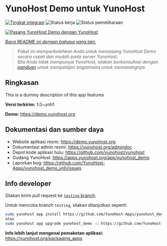 <!--
N.B.: README ini dibuat secara otomatis oleh <https://github.com/YunoHost/apps/tree/master/tools/readme_generator>
Ini TIDAK boleh diedit dengan tangan.
-->

# YunoHost Demo untuk YunoHost

[![Tingkat integrasi](https://apps.yunohost.org/badge/integration/yunohost_demo)](https://ci-apps.yunohost.org/ci/apps/yunohost_demo/)
![Status kerja](https://apps.yunohost.org/badge/state/yunohost_demo)
![Status pemeliharaan](https://apps.yunohost.org/badge/maintained/yunohost_demo)

[![Pasang YunoHost Demo dengan YunoHost](https://install-app.yunohost.org/install-with-yunohost.svg)](https://install-app.yunohost.org/?app=yunohost_demo)

*[Baca README ini dengan bahasa yang lain.](./ALL_README.md)*

> *Paket ini memperbolehkan Anda untuk memasang YunoHost Demo secara cepat dan mudah pada server YunoHost.*  
> *Bila Anda tidak mempunyai YunoHost, silakan berkonsultasi dengan [panduan](https://yunohost.org/install) untuk mempelajari bagaimana untuk memasangnya.*

## Ringkasan

This is a dummy description of this app features

**Versi terkirim:** 1.0~ynh1

**Demo:** <https://demo.yunohost.org>
## Dokumentasi dan sumber daya

- Website aplikasi resmi: <https://demo.yunohost.org>
- Dokumentasi admin resmi: <https://yunohost.org/admindoc>
- Depot kode aplikasi hulu: <https://github.com/yunohost/yunohost>
- Gudang YunoHost: <https://apps.yunohost.org/app/yunohost_demo>
- Laporkan bug: <https://github.com/YunoHost-Apps/yunohost_demo_ynh/issues>

## Info developer

Silakan kirim pull request ke [`testing` branch](https://github.com/YunoHost-Apps/yunohost_demo_ynh/tree/testing).

Untuk mencoba branch `testing`, silakan dilanjutkan seperti:

```bash
sudo yunohost app install https://github.com/YunoHost-Apps/yunohost_demo_ynh/tree/testing --debug
atau
sudo yunohost app upgrade yunohost_demo -u https://github.com/YunoHost-Apps/yunohost_demo_ynh/tree/testing --debug
```

**Info lebih lanjut mengenai pemaketan aplikasi:** <https://yunohost.org/packaging_apps>
